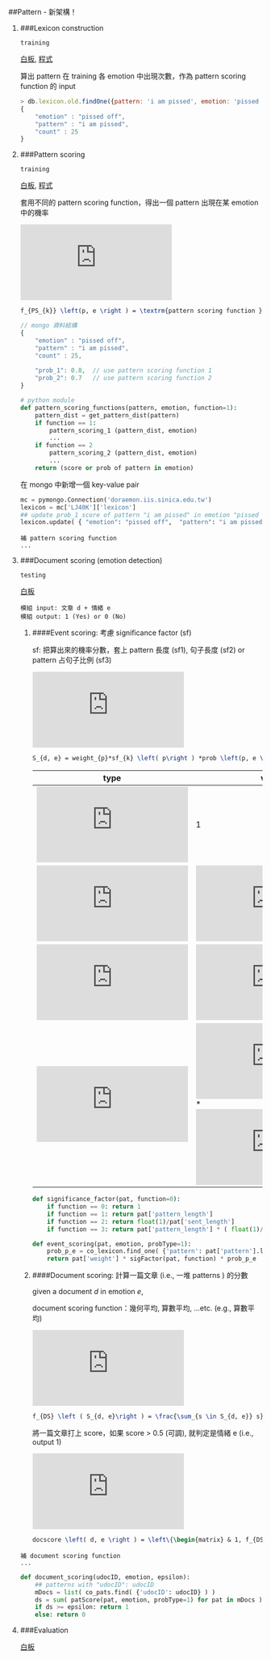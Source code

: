 ##Pattern - 新架構！

1. ###Lexicon construction

	`training`

	[白板](img/new.0313.1.jpg), [程式](lexicon_construction.py)
	
	算出 pattern 在 training 各 emotion 中出現次數，作為 pattern scoring function 的 input
	
	```javascript
	> db.lexicon.old.findOne({pattern: 'i am pissed', emotion: 'pissed off'})
	{
		"emotion" : "pissed off",
		"pattern" : "i am pissed",
		"count" : 25
	}
	```
	
2. ###Pattern scoring

	`training`

	[白板](img/new.0313.2.jpg), [程式](pattern_scoring.py)
	
	套用不同的 pattern scoring function，得出一個 pattern 出現在某 emotion 中的機率

	![equation](http://latex.codecogs.com/gif.latex?f_%7BPS_%7Bk%7D%7D%20%5Cleft%28p%2C%20e%20%5Cright%20%29%20%3D%20%5Ctextrm%7Bpattern%20scoring%20function%20%7D%20k)
	```latex
	f_{PS_{k}} \left(p, e \right ) = \textrm{pattern scoring function } k
	```
	
	```javascript
	// mongo 資料結構
	{
		"emotion" : "pissed off",
		"pattern" : "i am pissed",
		"count" : 25,
		
		"prob_1": 0.8,  // use pattern scoring function 1
		"prob_2": 0.7   // use pattern scoring function 2
	}
	```
	
	```python
	# python module
	def pattern_scoring_functions(pattern, emotion, function=1):
		pattern_dist = get_pattern_dist(pattern)
		if function == 1:
			pattern_scoring_1 (pattern_dist, emotion)
			...
		if function == 2
			pattern_scoring_2 (pattern_dist, emotion)
			...
		return (score or prob of pattern in emotion)
	```
	在 mongo 中新增一個 key-value pair
	```python
	mc = pymongo.Connection('doraemon.iis.sinica.edu.tw')
	lexicon = mc['LJ40K']['lexicon']
	## update prob_1 score of pattern "i am pissed" in emotion "pissed off"
	lexicon.update( { "emotion": "pissed off",  "pattern": "i am pissed"}, { "$set": { "prob_1": score } } )
	```
	
	```
	補 pattern scoring function
	...
	```
	
3. ###Document scoring (emotion detection)

	`testing`

	[白板](img/new.0313.3.jpg)
	
	```
	模組 input: 文章 d + 情緒 e
	模組 output: 1 (Yes) or 0 (No)
	```
	
	1. ####Event scoring: 考慮 significance factor (sf)
	
		sf: 把算出來的機率分數，套上 pattern 長度 (sf1), 句子長度 (sf2) or pattern 占句子比例 (sf3)

		![equation](http://latex.codecogs.com/gif.latex?S_%7Bd%2C%20e%7D%20%3D%20weight_%7Bp%7D*sf_%7Bk%7D%20%5Cleft%28%20p%5Cright%20%29%20*prob%20%5Cleft%28p%2C%20e%20%5Cright%20%29%20%2Cp%20%5Cin%20%5Ctextrm%7Bcollection%20of%20patterns%20in%20%7D%20d)
	
		```latex
		S_{d, e} = weight_{p}*sf_{k} \left( p\right ) *prob \left(p, e \right ) ,p \in \textrm{collection of patterns in } d
		```
		
		type | value |
		------------ | ------------- |
		![equation](http://latex.codecogs.com/gif.latex?sf_%7B0%7D) | 1  |
		![equation](http://latex.codecogs.com/gif.latex?sf_%7B1%7D) | ![equation](http://latex.codecogs.com/gif.latex?%7Cp%7C)  |
		![equation](http://latex.codecogs.com/gif.latex?sf_%7B2%7D) | ![equation](http://latex.codecogs.com/gif.latex?1/%7Csent%7C)  |
		![equation](http://latex.codecogs.com/gif.latex?sf_%7B3%7D) | ![equation](http://latex.codecogs.com/gif.latex?sf_%7B1%7D) * ![equation](http://latex.codecogs.com/gif.latex?sf_%7B2%7D)  |

		```python
		def significance_factor(pat, function=0):
			if function == 0: return 1
			if function == 1: return pat['pattern_length']
			if function == 2: return float(1)/pat['sent_length']
			if function == 3: return pat['pattern_length'] * ( float(1)/pat['sent_length'] )
		```
		
		```python
		def event_scoring(pat, emotion, probType=1):
			prob_p_e = co_lexicon.find_one( {'pattern': pat['pattern'].lower(), 'emotion': emotion} )['prob_' + str(probType)]
			return pat['weight'] * sigFactor(pat, function) * prob_p_e
		```

	
	2. ####Document scoring: 計算一篇文章 (i.e., 一堆 patterns ) 的分數
	
		given a document _d_ in emotion _e_, 
	
		document scoring function：幾何平均, 算數平均, ...etc. (e.g., 算數平均)
	
		![equation](http://latex.codecogs.com/gif.latex?f_%7BDS%7D%20%5Cleft%20%28%20S_%7Bd%2C%20e%7D%5Cright%20%29%20%3D%20%5Cfrac%7B%5Csum_%7Bs%20%5Cin%20S_%7Bd%2C%20e%7D%7D%20s%7D%7B%5Cleft%20%7C%20S_%7Bd%2C%20e%7D%20%5Cright%20%7C%7D)
	
		```latex
		f_{DS} \left ( S_{d, e}\right ) = \frac{\sum_{s \in S_{d, e}} s}{\left | S_{d, e} \right |}
		```
	
		將一篇文章打上 score，如果 score > 0.5 (可調), 就判定是情緒 e (i.e., output 1)
	
		![eqaution](http://latex.codecogs.com/gif.latex?docscore%20%5Cleft%28%20d%2C%20e%20%5Cright%20%29%20%3D%20%5Cleft%5C%7B%5Cbegin%7Bmatrix%7D%20%26%201%2C%20f_%7BDS%7D%20%5Cleft%28%20S_%7Bd%2C%20e%7D%20%5Cright%20%29%20%5Cgeq%20%5Cepsilon%20%5C%5C%20%26%200%2C%20f_%7BDS%7D%20%5Cleft%28%20S_%7Bd%2C%20e%7D%20%5Cright%20%29%20%3C%20%5Cepsilon%20%5Cend%7Bmatrix%7D%5Cright.)
	
		```latex
		docscore \left( d, e \right ) = \left\{\begin{matrix} & 1, f_{DS} \left( S_{d, e} \right ) \geq \epsilon \\ & 0, f_{DS} \left( S_{d, e} \right ) < \epsilon \end{matrix}\right.
		```
	
	```
	補 document scoring function
	...
	```
	```python
	def document_scoring(udocID, emotion, epsilon): 
		## patterns with "udocID": udocID
		mDocs = list( co_pats.find( {'udocID': udocID} ) ) 
		ds = sum( patScore(pat, emotion, probType=1) for pat in mDocs ) / len(mDocs)
		if ds >= epsilon: return 1
		else: return 0
	```

4. ###Evaluation

	[白板](img/new.0313.4.jpg)
	
	

